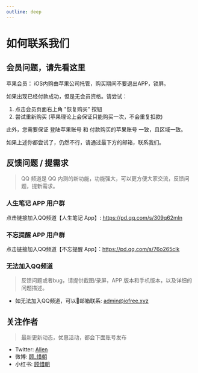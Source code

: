 ```yaml
---
outline: deep
---
```


# 如何联系我们

## 会员问题，请先看这里

苹果会员： iOS内购由苹果公司托管，购买期间不要退出APP，锁屏。

如果出现已经付款成功，但是无会员资格。请尝试：

1. 点击会员页面右上角 "恢复购买" 按钮
2. 尝试重新购买 (苹果理论上会保证只能购买一次，不会重复扣款)

此外，您需要保证 登陆苹果账号 和 付款购买的苹果账号 一致，且区域一致。

如果上述你都尝试了，仍然不行，请通过最下方的邮箱，联系我们。

## 反馈问题 / 提需求

> QQ 频道是 QQ 内测的新功能，功能强大，可以更方便大家交流，反馈问题，提新需求。

### 人生笔记 APP 用户群

点击链接加入QQ频道【人生笔记 App】: https://pd.qq.com/s/309q62mln

### 不忘提醒 APP 用户群

点击链接加入QQ频道【不忘提醒 App】：https://pd.qq.com/s/76o265clk

### 无法加入QQ频道

> 反馈问题或者bug，请提供截图/录屏，APP 版本和手机版本，以及详细的问题描述。

- 如无法加入QQ频道，可以📮邮箱联系: [admin@iofree.xyz](mailto:admin@iofree.xyz)

## 关注作者

> 最新更新动态，优惠活动，都会下面账号发布

- Twitter: [Allen](https://twitter.com/Allen_Xuxu)
- 微博: [顾_惜朝](https://weibo.com/u/5894049515)
- 小红书: [顾惜朝](https://www.xiaohongshu.com/user/profile/626dc2bc00000000210247f0)
